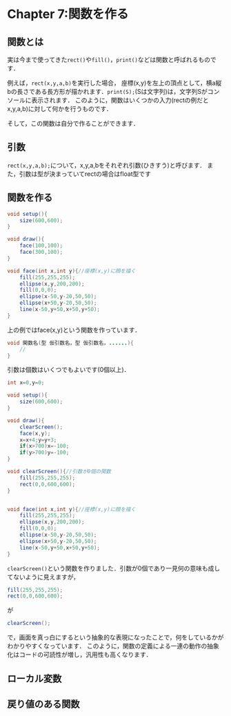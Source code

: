 # Chapter 7:関数を作る

## 関数とは
実は今まで使ってきた`rect()`や`fill()`，`print()`などは関数と呼ばれるものです．

例えば，`rect(x,y,a,b)`を実行した場合，
座標(x,y)を左上の頂点として，横a縦bの長さである長方形が描かれます．`print(S);`(Sは文字列)は，文字列Sがコンソールに表示されます．
このように，関数はいくつかの入力(rectの例だとx,y,a,b)に対して何かを行うものです．

そして，この関数は自分で作ることができます．

## 引数
`rect(x,y,a,b);`について，x,y,a,bをそれぞれ引数(ひきすう)と呼びます．
また，引数は型が決まっていてrectの場合はfloat型です

## 関数を作る

```java
void setup(){
    size(600,600);
}

void draw(){
    face(100,100);
    face(300,100);
}

void face(int x,int y){//座標(x,y)に顔を描く
    fill(255,255,255);
    ellipse(x,y,200,200);
    fill(0,0,0);
    ellipse(x-50,y-20,50,50);
    ellipse(x+50,y-20,50,50);
    line(x-50,y+50,x+50,y+50);
}
```

上の例ではface(x,y)という関数を作っています．

```java
void 関数名(型 仮引数名，型 仮引数名，......){
    //
}
```

引数は個数はいくつでもよいです(0個以上)．

```java
int x=0,y=0;

void setup(){
    size(600,600);
}

void draw(){
    clearScreen();
    face(x,y);
    x=x+4;y=y+3;
    if(x>700)x=-100;
    if(y>700)y=-100;
}

void clearScreen(){//引数が0個の関数
    fill(255,255,255);
    rect(0,0,600,600);
}


void face(int x,int y){//座標(x,y)に顔を描く
    fill(255,255,255);
    ellipse(x,y,200,200);
    fill(0,0,0);
    ellipse(x-50,y-20,50,50);
    ellipse(x+50,y-20,50,50);
    line(x-50,y+50,x+50,y+50);
}

```

`clearScreen()`という関数を作りました．引数が0個であり一見何の意味も成してないように見えますが，
```java
fill(255,255,255);
rect(0,0,600,600);
```
が
```java
clearScreen();
```
で，画面を真っ白にするという抽象的な表現になったことで，何をしているかがわかりやすくなっています．
このように，関数の定義による一連の動作の抽象化はコードの可読性が増し，汎用性も高くなります．

## ローカル変数

## 戻り値のある関数